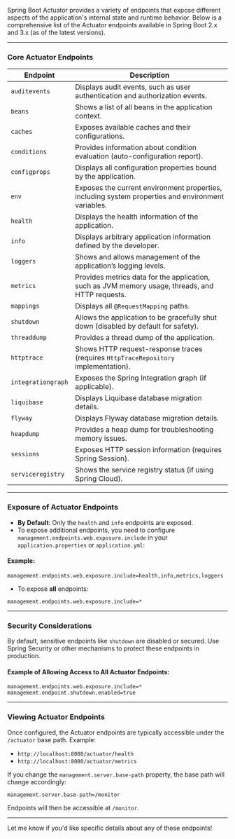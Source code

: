 Spring Boot Actuator provides a variety of endpoints that expose different aspects of the application's internal state and runtime behavior. Below is a comprehensive list of the Actuator endpoints available in Spring Boot 2.x and 3.x (as of the latest versions).

---

### **Core Actuator Endpoints**

| **Endpoint**     | **Description**                                                                                   |
|-------------------|---------------------------------------------------------------------------------------------------|
| `auditevents`     | Displays audit events, such as user authentication and authorization events.                     |
| `beans`           | Shows a list of all beans in the application context.                                            |
| `caches`          | Exposes available caches and their configurations.                                               |
| `conditions`      | Provides information about condition evaluation (auto-configuration report).                     |
| `configprops`     | Displays all configuration properties bound by the application.                                  |
| `env`             | Exposes the current environment properties, including system properties and environment variables.|
| `health`          | Displays the health information of the application.                                              |
| `info`            | Displays arbitrary application information defined by the developer.                             |
| `loggers`         | Shows and allows management of the application’s logging levels.                                 |
| `metrics`         | Provides metrics data for the application, such as JVM memory usage, threads, and HTTP requests. |
| `mappings`        | Displays all `@RequestMapping` paths.                                                            |
| `shutdown`        | Allows the application to be gracefully shut down (disabled by default for safety).              |
| `threaddump`      | Provides a thread dump of the application.                                                       |
| `httptrace`       | Shows HTTP request-response traces (requires `HttpTraceRepository` implementation).              |
| `integrationgraph`| Exposes the Spring Integration graph (if applicable).                                            |
| `liquibase`       | Displays Liquibase database migration details.                                                   |
| `flyway`          | Displays Flyway database migration details.                                                      |
| `heapdump`        | Provides a heap dump for troubleshooting memory issues.                                          |
| `sessions`        | Exposes HTTP session information (requires Spring Session).                                      |
| `serviceregistry` | Shows the service registry status (if using Spring Cloud).                                       |

---

### **Exposure of Actuator Endpoints**
- **By Default**: Only the `health` and `info` endpoints are exposed.
- To expose additional endpoints, you need to configure `management.endpoints.web.exposure.include` in your `application.properties` or `application.yml`:

#### Example:
```properties
management.endpoints.web.exposure.include=health,info,metrics,loggers
```

- To expose **all** endpoints:
```properties
management.endpoints.web.exposure.include=*
```

---

### **Security Considerations**
By default, sensitive endpoints like `shutdown` are disabled or secured. Use Spring Security or other mechanisms to protect these endpoints in production.

#### Example of Allowing Access to All Actuator Endpoints:
```properties
management.endpoints.web.exposure.include=*
management.endpoint.shutdown.enabled=true
```

---

### **Viewing Actuator Endpoints**
Once configured, the Actuator endpoints are typically accessible under the `/actuator` base path. Example:
- `http://localhost:8080/actuator/health`
- `http://localhost:8080/actuator/metrics`

If you change the `management.server.base-path` property, the base path will change accordingly:
```properties
management.server.base-path=/monitor
```
Endpoints will then be accessible at `/monitor`.

---

Let me know if you'd like specific details about any of these endpoints!
